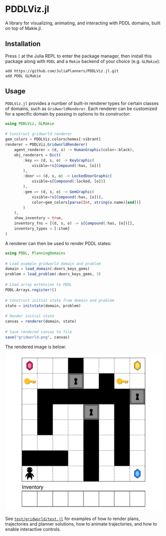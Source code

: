 # PDDLViz.jl

A library for visualizing, animating, and interacting with PDDL domains, built on top of Makie.jl.

## Installation

Press `]` at the Julia REPL to enter the package manager, then install this package along with `PDDL` and a `Makie` backend of your choice (e.g. `GLMakie`):

```
add https://github.com/JuliaPlanners/PDDLViz.jl.git
add PDDL GLMakie
```

## Usage

`PDDLViz.jl` provides a number of built-in renderer types for certain classes of domains, such as `GridworldRenderer`. Each renderer can be customized for a specific domain by passing in options to its constructor:

```julia
using PDDLViz, GLMakie

# Construct gridworld renderer
gem_colors = PDDLViz.colorschemes[:vibrant]
renderer = PDDLViz.GridworldRenderer(
    agent_renderer = (d, s) -> HumanGraphic(color=:black),
    obj_renderers = Dict(
        :key => (d, s, o) -> KeyGraphic(
            visible=!s[Compound(:has, [o])]
        ),
        :door => (d, s, o) -> LockedDoorGraphic(
            visible=s[Compound(:locked, [o])]
        ),
        :gem => (d, s, o) -> GemGraphic(
            visible=!s[Compound(:has, [o])],
            color=gem_colors[parse(Int, string(o.name)[end])]
        )
    ),
    show_inventory = true,
    inventory_fns = [(d, s, o) -> s[Compound(:has, [o])]],
    inventory_types = [:item]
)
```

A renderer can then be used to render PDDL states:

```julia
using PDDL, PlanningDomains

# Load example gridworld domain and problem
domain = load_domain(:doors_keys_gems)
problem = load_problem(:doors_keys_gems, 3)

# Load array extension to PDDL
PDDL.Arrays.register!()

# Construct initial state from domain and problem
state = initstate(domain, problem)

# Render initial state
canvas = renderer(domain, state)

# Save rendered canvas to file
save("gridworld.png", canvas)
```

The rendered image is below:

![Example gridworld rendered by PDDLViz.jl](assets/gridworld.png)

See  [`test/gridworld/test.jl`](test/gridworld/test.jl) for examples of how to render plans, trajectories and planner solutions, how to animate trajectories, and how to enable interactive controls.
